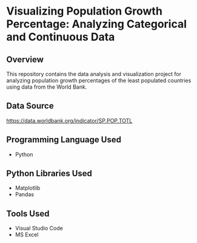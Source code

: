 # Visualizing Population Growth Percentage: Analyzing Categorical and Continuous Data

## Overview

This repository contains the data analysis and visualization project for analyzing population growth percentages of the least populated countries using data from the World Bank.

## Data Source

https://data.worldbank.org/indicator/SP.POP.TOTL

## Programming Language Used

- Python

## Python Libraries Used

- Matplotlib
- Pandas

## Tools Used

- Visual Studio Code
- MS Excel 
